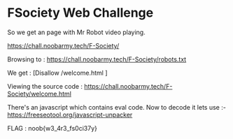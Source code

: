 # FSociety Web Challenge

So we get an page with Mr Robot video playing. 

https://chall.noobarmy.tech/F-Society/

Browsing to : https://chall.noobarmy.tech/F-Society/robots.txt

We get : [Disallow /welcome.html ]


Viewing the source code :
https://chall.noobarmy.tech/F-Society/welcome.html

There's an javascript which contains eval code. Now to decode it lets use :-
https://freeseotool.org/javascript-unpacker

FLAG : noob{w3_4r3_fs0ci37y}